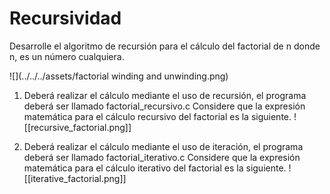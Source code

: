 # Recursividad

Desarrolle el algoritmo de recursión para el cálculo del factorial de n donde n, es un número cualquiera.

![](../../../assets/factorial winding and unwinding.png)

1. Deberá realizar el cálculo mediante el uso de recursión, el programa deberá ser llamado factorial_recursivo.c
	Considere que la expresión matemática para el cálculo recursivo del factorial es la siguiente.
![[recursive_factorial.png]]

2. Deberá realizar el cálculo mediante el uso de iteración, el programa deberá ser llamado factorial_iterativo.c
	Considere que la expresión matemática para el cálculo iterativo del factorial es la siguiente.
![[iterative_factorial.png]]